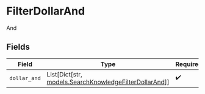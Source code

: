# FilterDollarAnd

And


## Fields

| Field                                                                                                 | Type                                                                                                  | Required                                                                                              | Description                                                                                           |
| ----------------------------------------------------------------------------------------------------- | ----------------------------------------------------------------------------------------------------- | ----------------------------------------------------------------------------------------------------- | ----------------------------------------------------------------------------------------------------- |
| `dollar_and`                                                                                          | List[Dict[str, [models.SearchKnowledgeFilterDollarAnd](../models/searchknowledgefilterdollarand.md)]] | :heavy_check_mark:                                                                                    | N/A                                                                                                   |